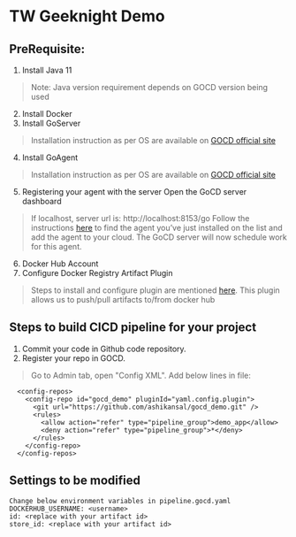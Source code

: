 # TW Geeknight Demo

## **PreRequisite**:

1. Install Java 11
> Note: Java version requirement depends on GOCD version being used
2. Install Docker
3. Install GoServer
> Installation instruction as per OS are available on [GOCD official site](https://docs.gocd.org/current/installation/installing_go_server.html)
4. Install GoAgent
> Installation instruction as per OS are available on [GOCD official site](https://docs.gocd.org/current/installation/installing_go_agent.html)
5. Registering your agent with the server
Open the GoCD server dashboard
> If localhost, server url is: http://localhost:8153/go
Follow the instructions [here](https://docs.gocd.org/current/configuration/managing_a_build_cloud.html) to find the agent you’ve just installed on the list and add the agent to your cloud. The GoCD server will now schedule work for this agent.
6. Docker Hub Account
7. Configure Docker Registry Artifact Plugin
> Steps to install and configure plugin are mentioned [here](https://github.com/gocd/docker-registry-artifact-plugin). This plugin allows us to push/pull artifacts to/from docker hub

## **Steps to build CICD pipeline for your project**
1. Commit your code in Github code repository.
2. Register your repo in GOCD.
> Go to Admin tab, open "Config XML".
> Add below lines in file:
```
  <config-repos>
    <config-repo id="gocd_demo" pluginId="yaml.config.plugin">
      <git url="https://github.com/ashikansal/gocd_demo.git" />
      <rules>
        <allow action="refer" type="pipeline_group">demo_app</allow>
        <deny action="refer" type="pipeline_group">*</deny>
      </rules>
    </config-repo>
  </config-repos>
```

## **Settings to be modified**
```
Change below environment variables in pipeline.gocd.yaml
DOCKERHUB_USERNAME: <username>
id: <replace with your artifact id>
store_id: <replace with your artifact id>
```